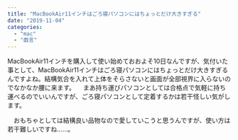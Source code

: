 ```yaml
---
title: "MacBookAir11インチはごろ寝パソコンにはちょっとだけ大きすぎる"
date: "2019-11-04"
categories: 
  - "mac"
  - "戯言"
---
```


MacBookAir11インチを購入して使い始めておおよそ10日なんですが、気付いた事として、MacBookAir11インチはごろ寝パソコンにはちょっとだけ大きすぎるんですよね。結構気合を入れて上体をそらさないと画面が全部視界に入らないのでなかなか腰に来ます。 　まあ持ち運びパソコンとしては合格点で気軽に持ち運べるのでいいんですが、ごろ寝パソコンとして定着するかは若干怪しい気がします。

　おもちゃとしては結構良い品物なので愛していこうと思うんですが、使い方は若干難しいですね……。
